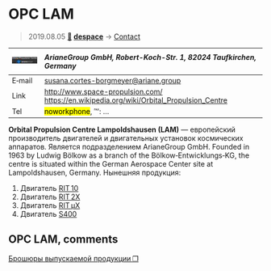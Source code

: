 # OPC LAM
> 2019.08.05 **[🚀](../index/index.md) [despace](index.md)** → [Contact](contact.md)

|[![](f/contact/o/opc_lam_logo1_thumb.jpg)](f/contact/o/opc_lam_logo1.png)|*ArianeGroup GmbH, Robert-Koch-Str. 1, 82024 Taufkirchen, Germany*|
|:--|:--|
|E‑mail| <susana.cortes-borgmeyer@ariane.group> |
|Link| <http://www.space-propulsion.com/><br> <https://en.wikipedia.org/wiki/Orbital_Propulsion_Centre> |
|Tel| <mark>noworkphone</mark>, ℻: … |

**Orbital Propulsion Centre Lampoldshausen (LAM)** — европейский производитель двигателей и двигательных установок космических аппаратов. Является подразделением ArianeGroup GmbH. Founded in 1963 by Ludwig Bölkow as a branch of the Bölkow‑Entwicklungs‑KG, the centre is situated within the German Aerospace Center site at Lampoldshausen, Germany. Нынешняя продукция:

   1. Двигатель [RIT 10](rit_10.md)
   1. Двигатель [RIT 2X](rit_2x.md)
   1. Двигатель [RIT µX](rit_mux.md)
   1. Двигатель [S400](s400.md)


<p style="page-break-after:always"> </p>

## OPC LAM, comments

[Брошюры выпускаемой продукции ❐](f/contact/o/opc_lam_brochures.7z)

